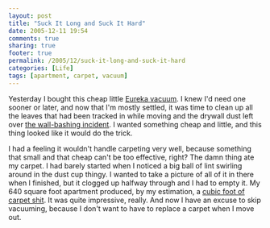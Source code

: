 ```yaml
---
layout: post
title: "Suck It Long and Suck It Hard"
date: 2005-12-11 19:54
comments: true
sharing: true
footer: true
permalink: /2005/12/suck-it-long-and-suck-it-hard
categories: [Life]
tags: [apartment, carpet, vacuum]
---
```

Yesterday I bought this cheap little <a href="http://www.flickr.com/photos/brockli/72584399/">Eureka vacuum</a>.  I knew I'd need one sooner or later, and now that I'm mostly settled, it was time to clean up all the leaves that had been tracked in while moving and the drywall dust left over <a href="/2005/12/lennox-club-or-im-virginian-now">the wall-bashing incident</a>.  I wanted something cheap and little, and this thing looked like it would do the trick.

I had a feeling it wouldn't handle carpeting very well, because something that small and that cheap can't be too effective, right?  The damn thing ate my carpet.  I had barely started when I noticed a big ball of lint swirling around in the dust cup thingy.  I wanted to take a picture of all of it in there when I finished, but it clogged up halfway through and I had to empty it.  My 640 square foot apartment produced, by my estimation, a <a href="http://www.flickr.com/photos/brockli/72584461">cubic foot of carpet shit</a>.  It was quite impressive, really.  And now I have an excuse to skip vacuuming, because I don't want to have to replace a carpet when I move out.
